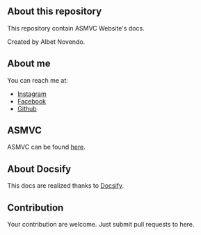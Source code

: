 ## About this repository

This repository contain ASMVC Website's docs.

Created by Albet Novendo.

## About me

You can reach me at:

- [Instagram](https://instagram.com/al_nv4)
- [Facebook](https://https://www.facebook.com/profile.php?id=100077882502140)
- [Github](https://github.com/albetnov)

## ASMVC

ASMVC can be found [here](https://github.com/albetnov/simple-php-mvc).

## About Docsify

This docs are realized thanks to [Docsify](https://github.com/docsifyjs/docsify).

## Contribution

Your contribution are welcome. Just submit pull requests to here.
